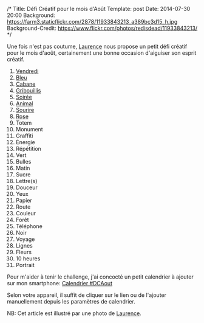 /*
  Title: Défi Créatif pour le mois d'Août
  Template: post
  Date: 2014-07-30 20:00
  Background: https://farm3.staticflickr.com/2878/11933843213_a389bc3d15_h.jpg
  Background-Credit: https://www.flickr.com/photos/redisdead/11933843213/
*/
<style type="text/css">#content .inner { max-width: 425px; }</style>

Une fois n'est pas coutume, [Laurence](http://weblog.redisdead.net/main/post/2014/07/27/Un-defi-creatif-pour-le-mois-d-Aout)
nous propose un petit défi créatif pour le mois d'août, certainement une bonne occasion d'aiguiser son esprit créatif.

1. [Vendredi](1-Vendredi)
1. [Bleu](2-Bleu)
1. [Cabane](3-Cabane)
1. [Gribouillis](4-Gribouillis)
1. [Soirée](5-Soiree)
1. [Animal](6-Animal)
1. [Sourire](7-Sourire)
1. [Rose](8-Rose)
1. Totem
1. Monument
1. Graffiti
1. Énergie
1. Répétition
1. Vert
1. Bulles
1. Matin
1. Sucre
1. Lettre(s)
1. Douceur
1. Yeux
1. Papier
1. Route
1. Couleur
1. Forêt
1. Téléphone
1. Noir
1. Voyage
1. Lignes
1. Fleurs
1. 10 heures
1. Portrait

Pour m'aider à tenir le challenge, j'ai concocté un petit calendrier à ajouter sur mon smartphone: [Calendrier #DCAout](cal.ics)

Selon votre appareil, il suffit de cliquer sur le lien ou de l'ajouter manuellement depuis les paramètres de calendrier.

NB: Cet article est illustré par une photo de [Laurence](http://weblog.redisdead.net).
